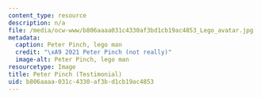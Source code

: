 ```yaml
---
content_type: resource
description: n/a
file: /media/ocw-www/b806aaaa031c4330af3bd1cb19ac4853_Lego_avatar.jpg
metadata:
  caption: Peter Pinch, lego man
  credit: "\xA9 2021 Peter Pinch (not really)"
  image-alt: Peter Pinch, lego man
resourcetype: Image
title: Peter Pinch (Testimonial)
uid: b806aaaa-031c-4330-af3b-d1cb19ac4853
---
```

